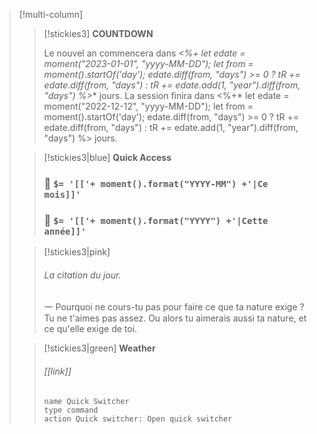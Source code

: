 > [!multi-column]
>
>> [!stickies3]
>> **COUNTDOWN**
>> 
>> Le nouvel an commencera dans **<%+* let edate = moment("2023-01-01", "yyyy-MM-DD"); let from = moment().startOf('day'); edate.diff(from, "days") >= 0 ? tR += edate.diff(from, "days") : tR += edate.add(1, "year").diff(from, "days") %>** jours.
>> La session finira dans <%+* let edate = moment("2022-12-12", "yyyy-MM-DD"); let from = moment().startOf('day'); edate.diff(from, "days") >= 0 ? tR += edate.diff(from, "days") : tR += edate.add(1, "year").diff(from, "days") %> jours.
> 
>> [!stickies3|blue]
>> **Quick Access**
>> ### 📆 `$= '[['+ moment().format("YYYY-MM") +'|Ce mois]]'`
>> ### 📆 `$= '[['+ moment().format("YYYY") +'|Cette année]]'`
>>  
>
>> [!stickies3|pink]
>> ###### *La citation du jour.*
>>
>>一 Pourquoi ne cours-tu pas pour faire ce que ta nature exige ? Tu ne t'aimes pas assez. Ou alors tu aimerais aussi ta nature, et ce qu'elle exige de toi.
>>
>
>> [!stickies3|green]
>>  **Weather**
>> ###### [[link]]
>>  ```button
>>name Quick Switcher
>>type command
>>action Quick switcher: Open quick switcher
>>```
>



